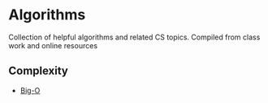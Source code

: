 # Algorithms
Collection of helpful algorithms and related CS topics.
Compiled from class work and online resources

## Complexity
  - [Big-O](https://github.com/scottberke/algorithms/blob/master/big_o/big_o.md)
